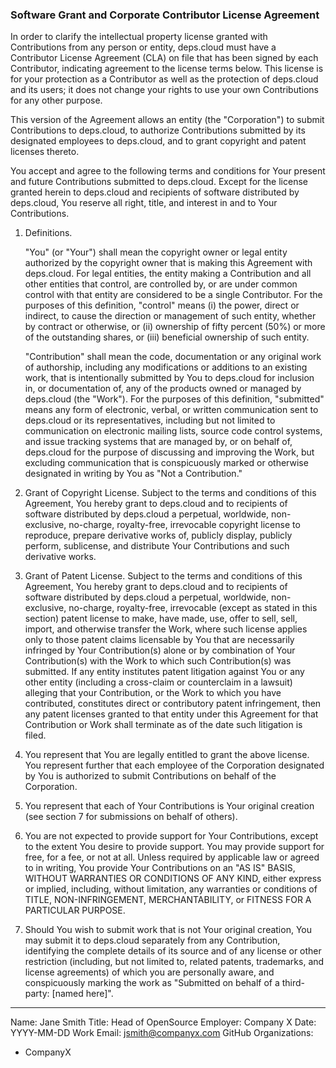 ### Software Grant and Corporate Contributor License Agreement

In order to clarify the intellectual property license granted with 
Contributions from any person or entity, deps.cloud must have a Contributor 
License Agreement (CLA) on file that has been signed by each Contributor, 
indicating agreement to the license terms below. This license is for your 
protection as a Contributor as well as the protection of deps.cloud and its 
users; it does not change your rights to use your own Contributions for any 
other purpose.

This version of the Agreement allows an entity (the "Corporation") to submit 
Contributions to deps.cloud, to authorize Contributions submitted by its 
designated employees to deps.cloud, and to grant copyright and patent licenses 
thereto.

You accept and agree to the following terms and conditions for Your present and 
future Contributions submitted to deps.cloud. Except for the license granted 
herein to deps.cloud and recipients of software distributed by deps.cloud, You 
reserve all right, title, and interest in and to Your Contributions.

1. Definitions.

    "You" (or "Your") shall mean the copyright owner or legal entity authorized 
    by the copyright owner that is making this Agreement with deps.cloud. For 
    legal entities, the entity making a Contribution and all other entities that 
    control, are controlled by, or are under common control with that entity
    are considered to be a single Contributor. For the purposes of this 
    definition, "control" means (i) the power, direct or indirect, to cause the 
    direction or management of such entity, whether by contract or otherwise, 
    or (ii) ownership of fifty percent (50%) or more of the outstanding shares, 
    or (iii) beneficial ownership of such entity.

    "Contribution" shall mean the code, documentation or any original work of 
    authorship, including any modifications or additions to an existing work, 
    that is intentionally submitted by You to deps.cloud for inclusion in, or 
    documentation of, any of the products owned or managed by deps.cloud (the 
    "Work"). For the purposes of this definition, "submitted" means any form of 
    electronic, verbal, or written communication sent to deps.cloud or its 
    representatives, including but not limited to communication on electronic 
    mailing lists, source code control systems, and issue tracking systems that 
    are managed by, or on behalf of, deps.cloud for the purpose of discussing 
    and improving the Work, but excluding communication that is conspicuously 
    marked or otherwise designated in writing by You as "Not a Contribution."

2. Grant of Copyright License. Subject to the terms and conditions of this 
Agreement, You hereby grant to deps.cloud and to recipients of software 
distributed by deps.cloud a perpetual, worldwide, non-exclusive, no-charge, 
royalty-free, irrevocable copyright license to reproduce, prepare derivative 
works of, publicly display, publicly perform, sublicense, and distribute Your 
Contributions and such derivative works.

3. Grant of Patent License. Subject to the terms and conditions of this 
Agreement, You hereby grant to deps.cloud and to recipients of software 
distributed by deps.cloud a perpetual, worldwide, non-exclusive, no-charge, 
royalty-free, irrevocable (except as stated in this section) patent license 
to make, have made, use, offer to sell, sell, import, and otherwise transfer 
the Work, where such license applies only to those patent claims licensable 
by You that are necessarily infringed by Your Contribution(s) alone or by 
combination of Your Contribution(s) with the Work to which such 
Contribution(s) was submitted. If any entity institutes patent litigation 
against You or any other entity (including a cross-claim or counterclaim in 
a lawsuit) alleging that your Contribution, or the Work to which you have 
contributed, constitutes direct or contributory patent infringement, then any 
patent licenses granted to that entity under this Agreement for that 
Contribution or Work shall terminate as of the date such litigation is filed.

4. You represent that You are legally entitled to grant the above license. You 
represent further that each employee of the Corporation designated by You is 
authorized to submit Contributions on behalf of the Corporation.

5. You represent that each of Your Contributions is Your original creation 
(see section 7 for submissions on behalf of others).

6. You are not expected to provide support for Your Contributions, except to 
the extent You desire to provide support. You may provide support for free, 
for a fee, or not at all. Unless required by applicable law or agreed to in 
writing, You provide Your Contributions on an "AS IS" BASIS, WITHOUT WARRANTIES 
OR CONDITIONS OF ANY KIND, either express or implied, including, without 
limitation, any warranties or conditions of TITLE, NON-INFRINGEMENT, 
MERCHANTABILITY, or FITNESS FOR A PARTICULAR PURPOSE.

7. Should You wish to submit work that is not Your original creation, You may 
submit it to deps.cloud separately from any Contribution, identifying the 
complete details of its source and of any license or other restriction 
(including, but not limited to, related patents, trademarks, and license 
agreements) of which you are personally aware, and conspicuously marking the 
work as "Submitted on behalf of a third-party: [named here]".

---

Name:         Jane Smith
Title:        Head of OpenSource
Employer:     Company X
Date:         YYYY-MM-DD
Work Email:   jsmith@companyx.com
GitHub Organizations:
- CompanyX
